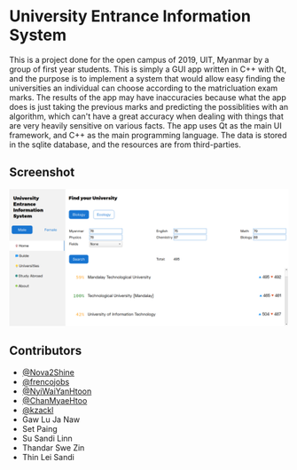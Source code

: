 # University Entrance Information System

This is a project done for the open campus of 2019, UIT, Myanmar by a group of first year students.
This is simply a GUI app written in C++ with Qt, and the purpose is to implement a system that would allow easy finding the universities an individual can choose according to the matricluation exam marks.
The results of the app may have inaccuracies because what the app does is just taking the previous marks and predicting the possiblities with an algorithm, which can't have a great accuracy when dealing with things that are very heavily sensitive on various facts.
The app uses Qt as the main UI framework, and C++ as the main programming language. The data is stored in the sqlite database, and the resources are from third-parties.

## Screenshot

![](screenshot.png)

## Contributors

- [@Nova2Shine](https://github.com/Nova2Shine)  
- [@frencojobs](https://github.com/frencojobs)  
- [@NyiWaiYanHtoon](https://github.com/NyiWaiYanHtoon)  
- [@ChanMyaeHtoo](https://github.com/chanmyaehtoo)  
- [@kzackl](https://github.com/kzackl)  
- Gaw Lu Ja Naw  
- Set Paing  
- Su Sandi Linn  
- Thandar Swe Zin  
- Thin Lei Sandi  

